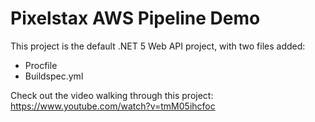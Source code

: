 # Pixelstax AWS Pipeline Demo

This project is the default .NET 5 Web API project, with two files added:

* Procfile
* Buildspec.yml

Check out the video walking through this project: https://www.youtube.com/watch?v=tmM05ihcfoc
